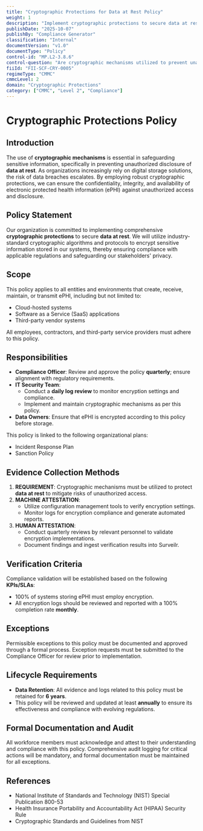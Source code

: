 ```yaml
---
title: "Cryptographic Protections for Data at Rest Policy"
weight: 1
description: "Implement cryptographic protections to secure data at rest, ensuring confidentiality and compliance with regulatory requirements for handling sensitive information."
publishDate: "2025-10-07"
publishBy: "Compliance Generator"
classification: "Internal"
documentVersion: "v1.0"
documentType: "Policy"
control-id: "MP.L2-3.8.6"
control-question: "Are cryptographic mechanisms utilized to prevent unauthorized disclosure of data at rest?"
fiiId: "FII-SCF-CRY-0005"
regimeType: "CMMC"
cmmcLevel: 2
domain: "Cryptographic Protections"
category: ["CMMC", "Level 2", "Compliance"]
---
```


# Cryptographic Protections Policy

## Introduction
The use of **cryptographic mechanisms** is essential in safeguarding sensitive information, specifically in preventing unauthorized disclosure of **data at rest**. As organizations increasingly rely on digital storage solutions, the risk of data breaches escalates. By employing robust cryptographic protections, we can ensure the confidentiality, integrity, and availability of electronic protected health information (ePHI) against unauthorized access and disclosure.

## Policy Statement
Our organization is committed to implementing comprehensive **cryptographic protections** to secure **data at rest**. We will utilize industry-standard cryptographic algorithms and protocols to encrypt sensitive information stored in our systems, thereby ensuring compliance with applicable regulations and safeguarding our stakeholders' privacy.

## Scope
This policy applies to all entities and environments that create, receive, maintain, or transmit ePHI, including but not limited to:
- Cloud-hosted systems
- Software as a Service (SaaS) applications
- Third-party vendor systems

All employees, contractors, and third-party service providers must adhere to this policy.

## Responsibilities
- **Compliance Officer**: Review and approve the policy **quarterly**; ensure alignment with regulatory requirements.
- **IT Security Team**: 
  - Conduct a **daily log review** to monitor encryption settings and compliance.
  - Implement and maintain cryptographic mechanisms as per this policy.
- **Data Owners**: Ensure that ePHI is encrypted according to this policy before storage.
  
This policy is linked to the following organizational plans:
- Incident Response Plan
- Sanction Policy

## Evidence Collection Methods
1. **REQUIREMENT**: Cryptographic mechanisms must be utilized to protect **data at rest** to mitigate risks of unauthorized access.
2. **MACHINE ATTESTATION**:
   - Utilize configuration management tools to verify encryption settings.
   - Monitor logs for encryption compliance and generate automated reports.
3. **HUMAN ATTESTATION**:
   - Conduct quarterly reviews by relevant personnel to validate encryption implementations.
   - Document findings and ingest verification results into Surveilr.

## Verification Criteria
Compliance validation will be established based on the following **KPIs/SLAs**:
- 100% of systems storing ePHI must employ encryption.
- All encryption logs should be reviewed and reported with a 100% completion rate **monthly**.

## Exceptions
Permissible exceptions to this policy must be documented and approved through a formal process. Exception requests must be submitted to the Compliance Officer for review prior to implementation.

## Lifecycle Requirements
- **Data Retention**: All evidence and logs related to this policy must be retained for **6 years**.
- This policy will be reviewed and updated at least **annually** to ensure its effectiveness and compliance with evolving regulations.

## Formal Documentation and Audit
All workforce members must acknowledge and attest to their understanding and compliance with this policy. Comprehensive audit logging for critical actions will be mandatory, and formal documentation must be maintained for all exceptions.

## References
- National Institute of Standards and Technology (NIST) Special Publication 800-53
- Health Insurance Portability and Accountability Act (HIPAA) Security Rule
- Cryptographic Standards and Guidelines from NIST